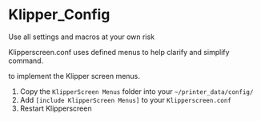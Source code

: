 # Klipper_Config

Use all settings and macros at your own risk

Klipperscreen.conf uses defined menus to help clarify and simplify command.

to implement the Klipper screen menus.
1. Copy the `KlipperScreen Menus` folder into your `~/printer_data/config/`
2. Add `[include KlipperScreen Menus]` to your `Klipperscreen.conf`
3. Restart Klipperscreen

